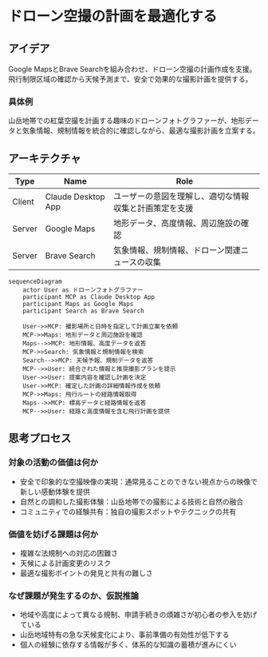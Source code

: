 # ドローン空撮の計画を最適化する

## アイデア
Google MapsとBrave Searchを組み合わせ、ドローン空撮の計画作成を支援。飛行制限区域の確認から天候予測まで、安全で効果的な撮影計画を提供する。

### 具体例
山岳地帯での紅葉空撮を計画する趣味のドローンフォトグラファーが、地形データと気象情報、規制情報を統合的に確認しながら、最適な撮影計画を立案する。

## アーキテクチャ
| Type | Name | Role |
|--|--|--|
| Client | Claude Desktop App | ユーザーの意図を理解し、適切な情報収集と計画策定を支援 |
| Server | Google Maps | 地形データ、高度情報、周辺施設の確認 |
| Server | Brave Search | 気象情報、規制情報、ドローン関連ニュースの収集 |

```mermaid
sequenceDiagram
    actor User as ドローンフォトグラファー
    participant MCP as Claude Desktop App
    participant Maps as Google Maps
    participant Search as Brave Search
    
    User->>MCP: 撮影場所と日時を指定して計画立案を依頼
    MCP->>Maps: 地形データと周辺施設を確認
    Maps-->>MCP: 地形情報、高度データを返答
    MCP->>Search: 気象情報と規制情報を検索
    Search-->>MCP: 天候予報、規制データを返答
    MCP-->>User: 統合された情報と推奨撮影プランを提示
    User->>User: 提案内容を確認し計画を決定
    User->>MCP: 確定した計画の詳細情報作成を依頼
    MCP->>Maps: 飛行ルートの経路情報取得
    Maps-->>MCP: 標高データと経路情報を返答
    MCP-->>User: 経路と高度情報を含む飛行計画を提供
```

## 思考プロセス

### 対象の活動の価値は何か
- 安全で印象的な空撮映像の実現：通常見ることのできない視点からの映像で新しい感動体験を提供
- 自然との調和した撮影体験：山岳地帯での撮影による技術と自然の融合
- コミュニティでの経験共有：独自の撮影スポットやテクニックの共有

### 価値を妨げる課題は何か
- 複雑な法規制への対応の困難さ
- 天候による計画変更のリスク
- 最適な撮影ポイントの発見と共有の難しさ

### なぜ課題が発生するのか、仮説推論
- 地域や高度によって異なる規制、申請手続きの煩雑さが初心者の参入を妨げている
- 山岳地域特有の急な天候変化により、事前準備の有効性が低下する
- 個人の経験に依存する情報が多く、体系的な知識の蓄積が進みにくい